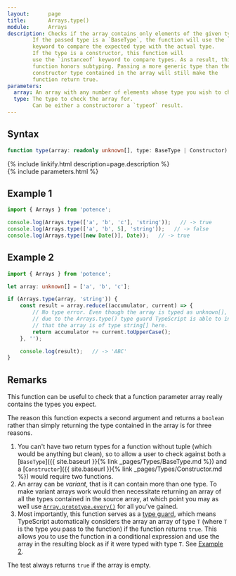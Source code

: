 ```yaml
---
layout:      page
title:       Arrays.type()
module:      Arrays
description: Checks if the array contains only elements of the given type.
        If the passed type is a `BaseType`, the function will use the `typeof`
        keyword to compare the expected type with the actual type.
        If the type is a constructor, this function will
        use the `instanceof` keyword to compare types. As a result, this
        function honors subtyping. Passing a more generic type than the
        constructor type contained in the array will still make the
        function return true.
parameters:
  array: An array with any number of elements whose type you wish to check.
  type: The type to check the array for.
        Can be either a constructoror a `typeof` result.
---
```

## Syntax

```ts
function type(array: readonly unknown[], type: BaseType | Constructor): boolean
```

<div class="description">{% include linkify.html description=page.description %}</div>
{% include parameters.html %}

## Example 1

```ts
import { Arrays } from 'potence';

console.log(Arrays.type(['a', 'b', 'c'], 'string'));   // -> true
console.log(Arrays.type(['a', 'b', 5], 'string'));   // -> false
console.log(Arrays.type([new Date()], Date));   // -> true
```

## Example 2

```ts
import { Arrays } from 'potence';

let array: unknown[] = ['a', 'b', 'c'];

if (Arrays.type(array, 'string')) {
    const result = array.reduce((accumulator, current) => {
        // No type error. Even though the array is typed as unknown[],
        // due to the Arrays.type() type guard TypeScript is able to infer
        // that the array is of type string[] here.
        return accumulator += current.toUpperCase();
    }, '');

    console.log(result);   // -> 'ABC'
}
```

## Remarks

This function can be useful to check that a function parameter array really
contains the types you expect.

The reason this function expects a second argument and returns a `boolean`
rather than simply returning the type contained in the array is for three
reasons.

1. You can't have two return types for a function without tuple (which would be
   anything but clean), so to allow a user to check against both a
   [`BaseType`]({{ site.baseurl }}{% link _pages/Types/BaseType.md %}) and a
   [`Constructor`]({{ site.baseurl }}{% link _pages/Types/Constructor.md %})
   would require two functions.
2. An array can be *variant*, that is it can contain more than one type. To make
   variant arrays work would then necessitate returning an array of all the
   types contained in the source array, at which point you may as well use
   [`Array.prototype.every()`](https://developer.mozilla.org/en-US/docs/Web/JavaScript/Reference/Global_Objects/Array/every)
   for all you've gained.
3. Most importantly, this function serves as a [type
   guard](https://www.typescriptlang.org/docs/handbook/advanced-types.html#type-guards-and-differentiating-types),
   which means TypeScript automatically considers the array an array of type `T`
   (where `T` is the type you pass to the function) if the function returns
   `true`. This allows you to use the function in a conditional expression and
   use the array in the resulting block as if it were typed with type `T`. See
   [Example 2](#example-2).

The test always returns `true` if the array is empty.
